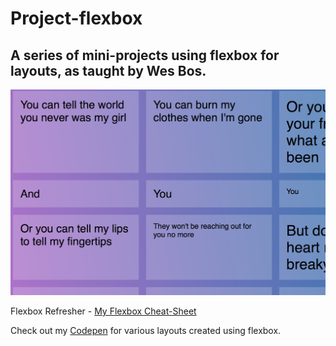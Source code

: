# Project-flexbox

## A series of mini-projects using flexbox for layouts, as taught by Wes Bos.

![Project Flexbox](https://github.com/arjunkhode/Project-flexbox/blob/master/flexbox-pic.png)

Flexbox Refresher - [My Flexbox Cheat-Sheet](http://thesagittariusme.blogspot.com/search/label/flexbox)

Check out my [Codepen](http://codepen.io/arjunkhode/pens/public/) for various layouts created using flexbox.
